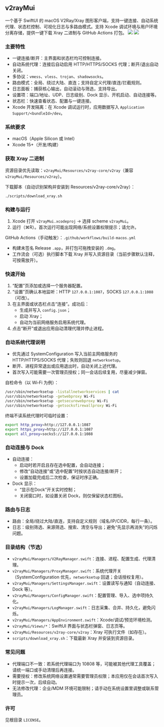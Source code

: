 ## v2rayMui

一个基于 SwiftUI 的 macOS V2Ray/Xray 图形客户端，支持一键连接、自动系统代理、状态栏控制、可视化日志与多路由模式。支持 Xcode 调试环境与用户环境分离存储，提供一键下载 Xray 二进制与 GitHub Actions 打包。
![](https://github.com/user-attachments/assets/1ac35afa-d023-47ab-aed8-de838599155f)
![](https://github.com/user-attachments/assets/f05b10a4-5f45-48bd-a53e-a673b3b06035)

### 主要特性
- 一键连接/断开：主界面和状态栏均可控制连接。
- 自动系统代理：连接后自动启用 HTTP/HTTPS/SOCKS 代理；断开/退出自动关闭。
- 多协议：`vmess`、`vless`、`trojan`、`shadowsocks`。
- 路由模式：全局、绕过大陆、直连；支持自定义代理/直连/拦截规则。
- 日志面板：捕获核心输出，自动滚动与筛选，支持导出。
- 设置项：端口/地址、UDP、日志级别、Dock 显示、开机启动、自动连接等。
- 状态栏：快速查看状态、配置与一键连接。
- Xcode 开发隔离：在 Xcode 调试运行时，应用数据写入 `Application Support/<bundleId>/dev`。

### 系统要求
- macOS（Apple Silicon 或 Intel）
- Xcode 15+（开发/构建）

### 获取 Xray 二进制
资源目录优先读取：`v2rayMui/Resources/v2ray-core/v2ray`（兼容 `v2rayMui/Resources/v2ray`）。

下载脚本（自动识别架构并安装到 Resources/v2ray-core/v2ray）：
```bash
./scripts/download_xray.sh
```

### 构建与运行
1) Xcode 打开 `v2rayMui.xcodeproj` → 选择 scheme `v2rayMui`。
2) 运行（⌘R）。首次运行可能出现网络/系统设置权限提示；请允许。

GitHub Actions（手动触发）：`.github/workflows/build-macos.yml`
- 构建未签名 Release `.app`，并打包可拖拽安装的 `.dmg`。
- 工作流会（可选）执行脚本下载 Xray 并写入资源目录（当前步骤默认注释，可按需放开）。

### 快速开始
1) “配置”页添加或选择一个服务器配置。
2) “设置”页确认本地监听：HTTP `127.0.0.1:1087`，SOCKS `127.0.0.1:1088`（可改）。
3) 在主界面或状态栏点击“连接”。成功后：
   - 生成并写入 `config.json`；
   - 启动 Xray；
   - 自动为当前网络服务启用系统代理。
4) 点击“断开”或退出应用自动清理代理并停止进程。

### 自动系统代理说明
- 优先通过 SystemConfiguration 写入当前主网络服务的 HTTP/HTTPS/SOCKS 代理；失败则回退 `networksetup`。
- 断开、进程异常退出或应用退出时，自动关闭上述代理。
- 首次写入可能需要一次管理员授权；同一会话后续复用，尽量减少弹窗。

自检命令（以 Wi‑Fi 为例）：
```bash
/usr/sbin/networksetup -listallnetworkservices | cat
/usr/sbin/networksetup -getwebproxy Wi-Fi
/usr/sbin/networksetup -getsecurewebproxy Wi-Fi
/usr/sbin/networksetup -getsocksfirewallproxy Wi-Fi
```

终端不读系统代理时可临时设置：
```bash
export http_proxy=http://127.0.0.1:1087
export https_proxy=http://127.0.0.1:1087
export all_proxy=socks5://127.0.0.1:1088
```

### 自动连接与 Dock
- 自动连接：
  - 启动时若开启且存在选中配置，会自动连接；
  - 修改“自动连接”或“选中配置”时按状态自动连接/断开；
  - 设置加载完成后二次检查，保证时序正确。
- Dock 显示：
  - “显示在Dock”开关实时控制；
  - 关闭窗口时，如设置关闭 Dock，则仅保留状态栏图标。

### 路由与日志
- 路由：全局/绕过大陆/直连，支持自定义规则（域名/IP/CIDR，每行一条）。
- 日志：级别筛选、来源筛选、搜索、清空与导出；避免“先显示再消失”的闪烁问题。

### 目录结构（节选）
- `v2rayMui/Managers/V2RayManager.swift`：连接、进程、配置生成、代理清理。
- `v2rayMui/Managers/ProxyManager.swift`：系统代理开关（SystemConfiguration 优先，`networksetup` 回退；会话授权复用）。
- `v2rayMui/Managers/SettingsManager.swift`：设置读写与通知（自动连接、Dock 等）。
- `v2rayMui/Managers/ConfigManager.swift`：配置管理、导入、选中项持久化。
- `v2rayMui/Managers/LogManager.swift`：日志采集、合并、持久化，避免闪烁。
- `v2rayMui/Managers/AppEnvironment.swift`：Xcode/调试/预览环境检测。
- `v2rayMui/Views/*`：SwiftUI 界面与状态栏弹窗、日志页等。
- `v2rayMui/Resources/v2ray-core/v2ray`：Xray 可执行文件（如存在）。
- `scripts/download_xray.sh`：下载最新 Xray 并安装到资源目录。

### 常见问题
- 代理端口不一致：若系统代理端口为 10808 等，可能被其他代理工具覆盖；请统一端口或手动清理后再连接。
- 需要授权：修改系统网络设置通常需要管理员权限；本应用仅在会话首次写入时提示一次，后续自动。
- 无法修改代理：企业/MDM 环境可能限制；请手动在系统设置里调整或联系管理员。

### 许可
见根目录 `LICENSE`。
